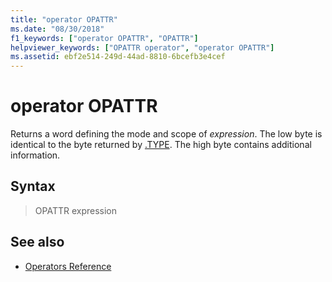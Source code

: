 ```yaml
---
title: "operator OPATTR"
ms.date: "08/30/2018"
f1_keywords: ["operator OPATTR", "OPATTR"]
helpviewer_keywords: ["OPATTR operator", "operator OPATTR"]
ms.assetid: ebf2e514-249d-44ad-8810-6bcefb3e4cef
---
```

# operator OPATTR

Returns a word defining the mode and scope of *expression*. The low byte is identical to the byte returned by [.TYPE](../../assembler/masm/operator-dot-type.md). The high byte contains additional information.

## Syntax

> OPATTR expression

## See also

- [Operators Reference](../../assembler/masm/operators-reference.md)

